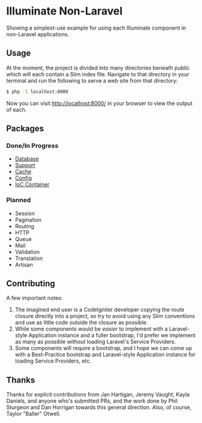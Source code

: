 # Illuminate Non-Laravel

Showing a simplest-use example for using each Illuminate component in non-Laravel applications.

## Usage
At the moment, the project is divided into many directories beneath public which will each contain a Slim index file. Navigate to that directory in your terminal and run the following to serve a web site from that directory:

```bash
$ php -S localhost:8000
```

Now you can visit [http://localhost:8000/](http://localhost:8000/) in your browser to view the output of each.

## Packages

### Done/In Progress
 * [Database](https://github.com/mattstauffer/IlluminateSlim/tree/master/public/database)
 * [Support](https://github.com/mattstauffer/IlluminateSlim/tree/master/public/support)
 * [Cache](https://github.com/mattstauffer/IlluminateSlim/tree/master/public/cache)
 * [Config](https://github.com/mattstauffer/IlluminateSlim/tree/master/public/config)
 * [IoC Container](https://github.com/mattstauffer/IlluminateSlim/tree/master/public/container)

### Planned
 * Session
 * Pagination
 * Routing
 * HTTP
 * Queue
 * Mail
 * Validation
 * Translation
 * Artisan

## Contributing
A few important notes:

 1. The imagined end user is a CodeIgniter developer copying the route closure directly into a project, so try to avoid using any Slim conventions and use as little code outside the closure as possible.
 2. While some components would be *easier* to implement with a Laravel-style Application instance and a fuller bootstrap, I'd prefer we implement as many as possible *without* loading Laravel's Service Providers.
 3. Some components will require a bootstrap, and I hope we can come up with a Best-Practice bootstrap and Laravel-style Application instance for loading Service Providers, etc.

## Thanks
Thanks for explicit contributions from Jan Hartigan, Jeremy Vaught, Kayla Daniels, and anyone who's submitted PRs, and the work done by Phil Sturgeon and Dan Horrigan towards this general direction. Also, of course, Taylor "Baller" Otwell.

